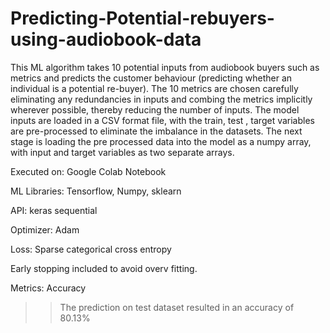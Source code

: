 # Predicting-Potential-rebuyers-using-audiobook-data
This ML algorithm takes 10 potential inputs from audiobook buyers such as metrics and predicts the customer behaviour (predicting whether an individual is a potential re-buyer).
The 10 metrics are chosen carefully eliminating any redundancies in inputs and combing the metrics implicitly wherever possible, thereby reducing the number of inputs.
The model inputs are loaded in a CSV format file, with the train, test , target variables are pre-processed to eliminate the imbalance in the datasets.
The next stage is loading the pre processed data into the model as a numpy array, with input and target variables as two separate arrays.

Executed on: Google Colab Notebook

ML Libraries: Tensorflow, Numpy, sklearn

API: keras sequential

Optimizer: Adam

Loss: Sparse categorical cross entropy

Early stopping included to avoid overv fitting.

Metrics: Accuracy

>>The prediction on test dataset resulted in an accuracy of 80.13%
